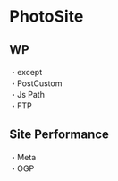 # PhotoSite  

## WP  
・except            　　                                                          
・PostCustom  
・Js Path  
・FTP

## Site Performance
・Meta  
・OGP
